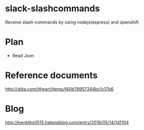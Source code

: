 # slack-slashcommands
Receive slash-commands by using nodejs(express) and openshift

# Plan
* Read Json

# Reference documents
<http://qiita.com/itheart/items/f40b78957344bc1c17b6>

# Blog
<http://kwnktks0515.hatenablog.com/entry/2016/05/14/141104>
